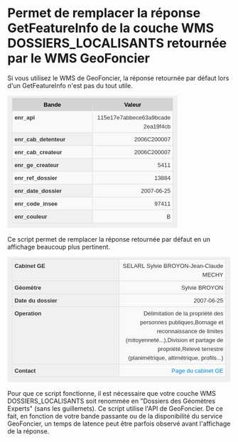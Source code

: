 # Permet de remplacer la réponse GetFeatureInfo de la couche WMS DOSSIERS_LOCALISANTS retournée par le WMS GeoFoncier

Si vous utilisez le WMS de GeoFoncier, la réponse retournée par défaut lors d'un GetFeatureInfo n'est pas du tout utile.

![GeoFoncier Default GetFeatureInfo](./default_wms_getFeatureInfo.png)

Ce script permet de remplacer la réponse retournée par défaut en un affichage beaucoup plus pertinent. 

![GeoFoncier Enhanced GetFeatureInfo](./enhanced_wms_getFeatureInfo.png)

Pour que ce script fonctionne, il est nécessaire que votre couche WMS DOSSIERS_LOCALISANTS soit renommée en "Dossiers des Géomètres Experts" (sans les guillemets).
Ce script utilise l'API de GeoFoncier. De ce fait, en fonction de votre bande passante ou de la disponibilité du service GeoFoncier, un temps de latence peut être parfois observé avant l'affichage de la réponse.

